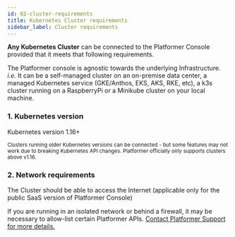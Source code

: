 ```yaml
---
id: 02-cluster-requirements
title: Kubernetes Cluster requirements
sidebar_label: Cluster requirements
---
```


**Any Kubernetes Cluster** can be connected to the Platformer Console provided that it meets that following requirements.

The Platformer console is agnostic towards the underlying Infrastructure. _i.e._ It can be a self-managed cluster on an on-premise data center, a managed Kubernetes service (GKE/Anthos, EKS, AKS, RKE, etc), a k3s cluster running on a RaspberryPi or a Minikube cluster on your local machine.

### 1. Kubernetes version

Kubernetes version 1.16+

<small>
Clusters running older Kubernetes versions can be connected - but some features may not work due to breaking Kubernetes API changes. Platformer officially only supports clusters above v1.16.
</small>

### 2. Network requirements

The Cluster should be able to access the Internet (applicable only for the public SaaS version of Platformer Console)

If you are running in an isolated network or behind a firewall, it may be necessary to allow-list certain Platformer APIs. [Contact Platformer Support for more details.](https://platformer.atlassian.net/servicedesk/customer/portal/1)

